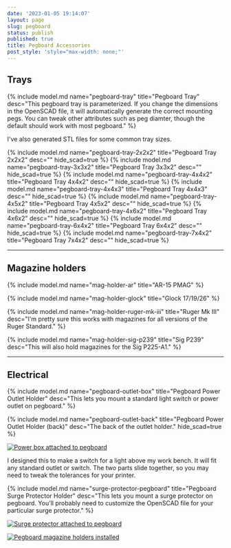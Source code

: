 ```yaml
---
date: '2023-01-05 19:14:07'
layout: page
slug: pegboard
status: publish
published: true
title: Pegboard Accessories
post_style: 'style="max-width: none;"'
---
```


## Trays

{% include model.md name="pegboard-tray" title="Pegboard Tray" desc="This pegboard tray is parameterized. If you change the dimensions in the OpenSCAD file, it will automatically generate the correct mounting pegs. You can tweak other attributes such as peg diamter, though the default should work with most pegboard." %}

I've also generated STL files for some common tray sizes.

{% include model.md name="pegboard-tray-2x2x2" title="Pegboard Tray 2x2x2" desc="" hide_scad=true %}
{% include model.md name="pegboard-tray-3x3x2" title="Pegboard Tray 3x3x2" desc="" hide_scad=true %}
{% include model.md name="pegboard-tray-4x4x2" title="Pegboard Tray 4x4x2" desc="" hide_scad=true %}
{% include model.md name="pegboard-tray-4x4x3" title="Pegboard Tray 4x4x3" desc="" hide_scad=true %}
{% include model.md name="pegboard-tray-4x5x2" title="Pegboard Tray 4x5x2" desc="" hide_scad=true %}
{% include model.md name="pegboard-tray-4x6x2" title="Pegboard Tray 4x6x2" desc="" hide_scad=true %}
{% include model.md name="pegboard-tray-6x4x2" title="Pegboard Tray 6x4x2" desc="" hide_scad=true %}
{% include model.md name="pegboard-tray-7x4x2" title="Pegboard Tray 7x4x2" desc="" hide_scad=true %}

---

## Magazine holders

{% include model.md name="mag-holder-ar" title="AR-15 PMAG" %}

{% include model.md name="mag-holder-glock" title="Glock 17/19/26" %}

{% include model.md name="mag-holder-ruger-mk-iii" title="Ruger Mk III" desc="I'm pretty sure this works with magazines for all versions of the Ruger Standard." %}

{% include model.md name="mag-holder-sig-p239" title="Sig P239" desc="This will also hold magazines for the Sig P225-A1." %}

---

## Electrical

{% include model.md name="pegboard-outlet-box" title="Pegboard Power Outlet Holder" desc="This lets you mount a standard light switch or power outlet on pegboard." %}

{% include model.md name="pegboard-outlet-back" title="Pegboard Power Outlet Holder (back)" desc="The back of the outlet holder." hide_scad=true %}

[![Power box attached to pegboard](/photos/3d/thumbs/IMG_3595_1.JPG)](/photos/3d/IMG_3595_1.JPG)

I designed this to make a switch for a light above my work bench. It will fit any standard outlet or switch. The two parts slide together, so you may need to tweak the tolerances for your printer.

{% include model.md name="surge-protector-pegboard" title="Pegboard Surge Protector Holder" desc="This lets you mount a surge protector on pegboard. You'll probably need to customize the OpenSCAD file for your particular surge protector." %}

[![Surge protector attached to pegboard](/photos/3d/thumbs/IMG_3593_1.JPG)](/photos/3d/IMG_3593_1.JPG)

[![Pegboard magazine holders installed](/photos/3d/thumbs/IMG_3335.JPG)](/photos/3d/IMG_3335.JPG)
